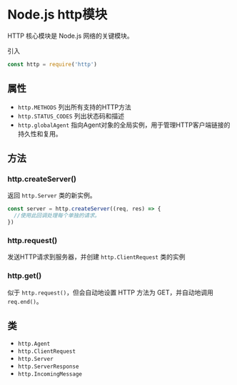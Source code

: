 # Node.js http模块

HTTP 核心模块是 Node.js 网络的关键模块。

引入

```js
const http = require('http')
```

## 属性

- `http.METHODS`  列出所有支持的HTTP方法
- `http.STATUS_CODES` 列出状态码和描述
- ``http.globalAgent``  指向Agent对象的全局实例，用于管理HTTP客户端链接的持久性和复用。



## 方法

### http.createServer()  

返回 `http.Server` 类的新实例。

```js
const server = http.createServer((req, res) => {
  //使用此回调处理每个单独的请求。
})

```

### http.request()

发送HTTP请求到服务器，并创建 `http.ClientRequest` 类的实例

### http.get()

似于 `http.request()`，但会自动地设置 HTTP 方法为 GET，并自动地调用 `req.end()`。



## 类

- `http.Agent`
- `http.ClientRequest`
- `http.Server`
- `http.ServerResponse`
- `http.IncomingMessage`

